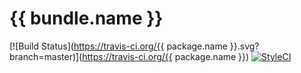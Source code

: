 {{ bundle.name }}
==================

[![Build Status](https://travis-ci.org/{{ package.name }}.svg?branch=master)](https://travis-ci.org/{{ package.name }})
[![StyleCI](https://styleci.io/repos/<repo-id>/shield)](https://styleci.io/repos/<repo-id>)
